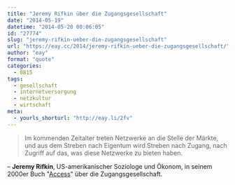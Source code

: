 ```yaml
---
title: "Jeremy Rifkin über die Zugangsgesellschaft"
date: "2014-05-19"
datetime: "2014-05-20 00:06:05"
id: "27774"
slug: "jeremy-rifkin-ueber-die-zugangsgesellschaft"
url: "https://eay.cc/2014/jeremy-rifkin-ueber-die-zugangsgesellschaft/"
author: "eay"
format: "quote"
categories:
  - 0815
tags:
  - gesellschaft
  - internetversorgung
  - netzkultur
  - wirtschaft
meta:
  - yourls_shorturl: "http://eay.li/2fv"
---
```


> Im kommenden Zeitalter treten Netzwerke an die Stelle der Märkte, und aus dem Streben nach Eigentum wird Streben nach Zugang, nach Zugriff auf das, was diese Netzwerke zu bieten haben.

– **Jeremy Rifkin**, US-amerikanischer Soziologe und Ökonom, in seinem 2000er Buch "[Access](http://www.amazon.de/exec/obidos/ASIN/3593383748/eayznet-21)" über die Zugangsgesellschaft.
